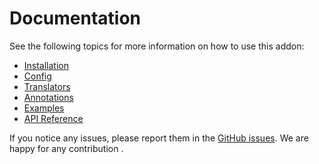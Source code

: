 # Documentation

See the following topics for more information on how to use this addon:

- [Installation](installation.md)
- [Config](config.md)
- [Translators](translators.md)
- [Annotations](annotations.md)
- [Examples](examples.md)
- [API Reference](reference.md)

If you notice any issues, please report them in the [GitHub issues](https://github.com/peak-scale/capsule-argo-addon/issues/new). We are happy for any contribution .

